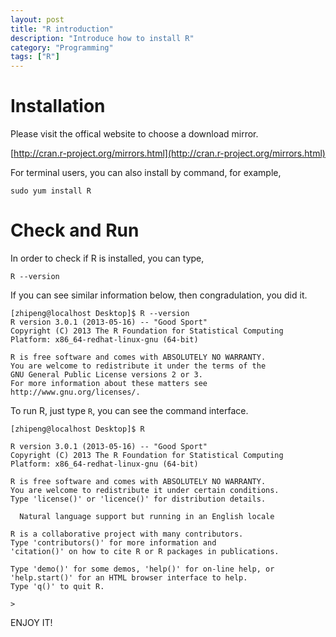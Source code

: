 ```yaml
---
layout: post
title: "R introduction"
description: "Introduce how to install R"
category: "Programming"
tags: ["R"]
---
```


# Installation

Please visit the offical website to choose a download mirror.

[http://cran.r-project.org/mirrors.html](http://cran.r-project.org/mirrors.html)

For terminal users, you can also install by command, for example,

    sudo yum install R

# Check and Run

In order to check if R is installed, you can type,

    R --version

If you can see similar information below, then congradulation, you did it.

	[zhipeng@localhost Desktop]$ R --version
	R version 3.0.1 (2013-05-16) -- "Good Sport"
	Copyright (C) 2013 The R Foundation for Statistical Computing
	Platform: x86_64-redhat-linux-gnu (64-bit)

	R is free software and comes with ABSOLUTELY NO WARRANTY.
	You are welcome to redistribute it under the terms of the
	GNU General Public License versions 2 or 3.
	For more information about these matters see
	http://www.gnu.org/licenses/.

To run R, just type `R`, you can see the command interface.

	[zhipeng@localhost Desktop]$ R

	R version 3.0.1 (2013-05-16) -- "Good Sport"
	Copyright (C) 2013 The R Foundation for Statistical Computing
	Platform: x86_64-redhat-linux-gnu (64-bit)

	R is free software and comes with ABSOLUTELY NO WARRANTY.
	You are welcome to redistribute it under certain conditions.
	Type 'license()' or 'licence()' for distribution details.

	  Natural language support but running in an English locale

	R is a collaborative project with many contributors.
	Type 'contributors()' for more information and
	'citation()' on how to cite R or R packages in publications.

	Type 'demo()' for some demos, 'help()' for on-line help, or
	'help.start()' for an HTML browser interface to help.
	Type 'q()' to quit R.

	> 

ENJOY IT!



